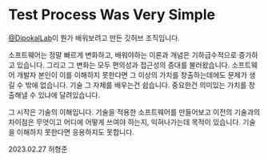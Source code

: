 # Test Process Was Very Simple
[@DipokalLab](https://github.com/DipokalLab)이 뭔가 배워보려고 만든 깃허브 조직입니다.  

소프트웨어는 정말 빠르게 변화하고, 배워야하는 이론과 개념은 기하급수적으로 증가하고 있습니다. 그리고 그 변화는 모두 편의성과 접근성의 증대를 불러왔습니다. 소프트웨어 개발자 본인이 이를 이해하지 못한다면 그 이상의 가치를 창출하는데에도 문제가 생길 수 밖에 없습니다. 기술 그 자체를 배우는건 쉽습니다. 중요한건 의미있는 가치를 창출해낼 수 있냐에 달려있습니다.  

그 시작은 기술의 이해입니다. 기술을 적용한 소프트웨어를 만들어보고 이전의 기술과의 차이점은 무엇이고 어디에 어떻게 쓰여야 하는지, 익혀나가는데 목적이 있습니다. 기술을 이해하지 못한다면 응용하지도 못합니다.  

2023.02.27 허형준  
